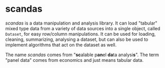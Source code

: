 # scandas

*scandas* is a data manipulation and analysis library. It can load "tabular" mixed type data from a variety of data sources into a single object, called `Dataset`, for easy row/column manipulations.  It can be used for loading, cleaning, summarizing, analysing a dataset, but can also be used to implement algorithms that act on the dataset as well.

The name *scandas* comes from "**sc**alable p**an**el **da**ta analysi**s**". The term "panel data" comes from economics and just means tabular data.
